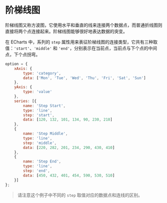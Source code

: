 # 阶梯线图

阶梯线图又称方波图，它使用水平和垂直的线来连接两个数据点，而普通折线图则直接将两个点连接起来。阶梯线图能够很好地表达数据的突变。

在 ECharts 中，系列的 `step` 属性用来表征阶梯线图的连接类型，它共有三种取值：`'start'`、`'middle'` 和 `'end'`，分别表示在当前点，当前点与下个点的中间点，下个点拐弯。

<!-- embed -->
```js
option = {
    xAxis: {
        type: 'category',
        data: ['Mon', 'Tue', 'Wed', 'Thu', 'Fri', 'Sat', 'Sun']
    },
    yAxis: {
        type: 'value'
    },
    series: [{
        name: 'Step Start',
        type: 'line',
        step: 'start',
        data: [120, 132, 101, 134, 90, 230, 210]
    },
    {
        name: 'Step Middle',
        type: 'line',
        step: 'middle',
        data: [220, 282, 201, 234, 290, 430, 410]
    },
    {
        name: 'Step End',
        type: 'line',
        step: 'end',
        data: [450, 432, 401, 454, 590, 530, 510]
    }]
};
```

> 请注意这个例子中不同的 `step` 取值对应的数据点和连线的区别。
